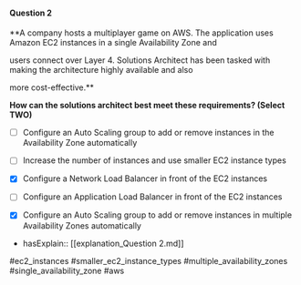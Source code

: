 #### Question  2


**A company hosts a multiplayer game on AWS. The application uses Amazon EC2 instances in a single Availability Zone and

users connect over Layer 4. Solutions Architect has been tasked with making the architecture highly available and also

more cost-effective.**


**How can the solutions architect best meet these requirements? (Select TWO)**


- [ ] Configure an Auto Scaling group to add or remove instances in the Availability Zone automatically


- [ ] Increase the number of instances and use smaller EC2 instance types


- [x] Configure a Network Load Balancer in front of the EC2 instances


- [ ] Configure an Application Load Balancer in front of the EC2 instances


- [x] Configure an Auto Scaling group to add or remove instances in multiple Availability Zones automatically



- hasExplain:: [[explanation_Question  2.md]]

#ec2_instances #smaller_ec2_instance_types #multiple_availability_zones #single_availability_zone #aws 